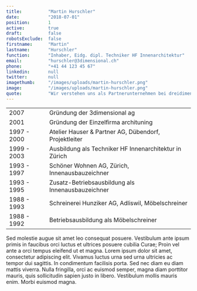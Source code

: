 ```yaml
---
title:          "Martin Hurschler"
date:           "2018-07-01"
position:       1
active:         true
draft:          false
robotsExclude:  false
firstname:      "Martin"
lastname:       "Hurschler"
function:       "Inhaber, Eidg. dipl. Techniker HF Innenarchitektur"
email:          "hurschler@3dimensional.ch"
phone:          "+41 44 123 45 67"
linkedin:       null
twitter:        null
imagethumb:     "/images/uploads/martin-hurschler.png"
image:          "/images/uploads/martin-hurschler.png"
quote:          "Wir verstehen uns als Partnerunternehmen bei dreidimensionalen Projekten."
---
```


| | |
| --- | --- |
| 2007 | Gründung der 3dimensional ag |
| 2001 | Gründung der Einzelfirma archituning |
| 1997 - 2000 | Atelier Hauser & Partner AG, Dübendorf, Projektleiter |
| 1999 - 2003 | Ausbildung als Techniker HF Innenarchitektur in Zürich |
| 1993 - 1997 | Schöner Wohnen AG, Zürich, Innenausbauzeichner |
| 1993 - 1995 | Zusatz-Betriebsausbildung als Innenausbauzeichner |
| 1988 - 1993 | Schreinerei Hunziker AG, Adliswil, Möbelschreiner |
| 1988 - 1992 | Betriebsausbildung als Möbelschreiner |

Sed molestie augue sit amet leo consequat posuere. Vestibulum ante ipsum primis in faucibus orci luctus et ultrices posuere cubilia Curae; Proin vel ante a orci tempus eleifend ut et magna. Lorem ipsum dolor sit amet, consectetur adipiscing elit. Vivamus luctus urna sed urna ultricies ac tempor dui sagittis. In condimentum facilisis porta. Sed nec diam eu diam mattis viverra. Nulla fringilla, orci ac euismod semper, magna diam porttitor mauris, quis sollicitudin sapien justo in libero. Vestibulum mollis mauris enim. Morbi euismod magna.

